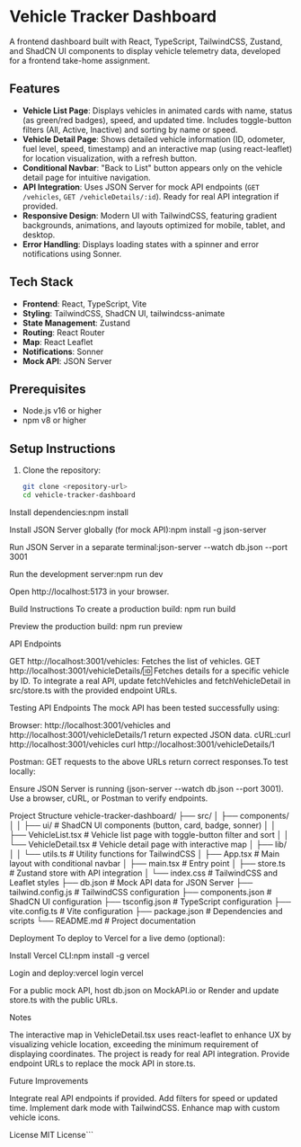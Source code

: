 # Vehicle Tracker Dashboard

A frontend dashboard built with React, TypeScript, TailwindCSS, Zustand, and ShadCN UI components to display vehicle telemetry data, developed for a frontend take-home assignment.

## Features
- **Vehicle List Page**: Displays vehicles in animated cards with name, status (as green/red badges), speed, and updated time. Includes toggle-button filters (All, Active, Inactive) and sorting by name or speed.
- **Vehicle Detail Page**: Shows detailed vehicle information (ID, odometer, fuel level, speed, timestamp) and an interactive map (using react-leaflet) for location visualization, with a refresh button.
- **Conditional Navbar**: "Back to List" button appears only on the vehicle detail page for intuitive navigation.
- **API Integration**: Uses JSON Server for mock API endpoints (`GET /vehicles`, `GET /vehicleDetails/:id`). Ready for real API integration if provided.
- **Responsive Design**: Modern UI with TailwindCSS, featuring gradient backgrounds, animations, and layouts optimized for mobile, tablet, and desktop.
- **Error Handling**: Displays loading states with a spinner and error notifications using Sonner.

## Tech Stack
- **Frontend**: React, TypeScript, Vite
- **Styling**: TailwindCSS, ShadCN UI, tailwindcss-animate
- **State Management**: Zustand
- **Routing**: React Router
- **Map**: React Leaflet
- **Notifications**: Sonner
- **Mock API**: JSON Server

## Prerequisites
- Node.js v16 or higher
- npm v8 or higher

## Setup Instructions
1. Clone the repository:
   ```bash
   git clone <repository-url>
   cd vehicle-tracker-dashboard


Install dependencies:npm install


Install JSON Server globally (for mock API):npm install -g json-server


Run JSON Server in a separate terminal:json-server --watch db.json --port 3001


Run the development server:npm run dev


Open http://localhost:5173 in your browser.

Build Instructions
To create a production build:
npm run build

Preview the production build:
npm run preview

API Endpoints

GET http://localhost:3001/vehicles: Fetches the list of vehicles.
GET http://localhost:3001/vehicleDetails/:id: Fetches details for a specific vehicle by ID.
To integrate a real API, update fetchVehicles and fetchVehicleDetail in src/store.ts with the provided endpoint URLs.

Testing API Endpoints
The mock API has been tested successfully using:

Browser: http://localhost:3001/vehicles and http://localhost:3001/vehicleDetails/1 return expected JSON data.
cURL:curl http://localhost:3001/vehicles
curl http://localhost:3001/vehicleDetails/1


Postman: GET requests to the above URLs return correct responses.To test locally:


Ensure JSON Server is running (json-server --watch db.json --port 3001).
Use a browser, cURL, or Postman to verify endpoints.

Project Structure
vehicle-tracker-dashboard/
├── src/
│   ├── components/
│   │   ├── ui/              # ShadCN UI components (button, card, badge, sonner)
│   │   ├── VehicleList.tsx   # Vehicle list page with toggle-button filter and sort
│   │   └── VehicleDetail.tsx # Vehicle detail page with interactive map
│   ├── lib/
│   │   └── utils.ts         # Utility functions for TailwindCSS
│   ├── App.tsx              # Main layout with conditional navbar
│   ├── main.tsx             # Entry point
│   ├── store.ts             # Zustand store with API integration
│   └── index.css            # TailwindCSS and Leaflet styles
├── db.json                  # Mock API data for JSON Server
├── tailwind.config.js       # TailwindCSS configuration
├── components.json          # ShadCN UI configuration
├── tsconfig.json            # TypeScript configuration
├── vite.config.ts           # Vite configuration
├── package.json             # Dependencies and scripts
└── README.md                # Project documentation

Deployment
To deploy to Vercel for a live demo (optional):

Install Vercel CLI:npm install -g vercel


Login and deploy:vercel login
vercel


For a public mock API, host db.json on MockAPI.io or Render and update store.ts with the public URLs.

Notes

The interactive map in VehicleDetail.tsx uses react-leaflet to enhance UX by visualizing vehicle location, exceeding the minimum requirement of displaying coordinates.
The project is ready for real API integration. Provide endpoint URLs to replace the mock API in store.ts.

Future Improvements

Integrate real API endpoints if provided.
Add filters for speed or updated time.
Implement dark mode with TailwindCSS.
Enhance map with custom vehicle icons.

License
MIT License```

